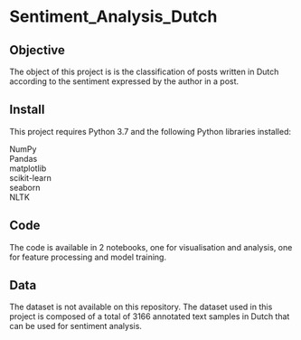 # Sentiment_Analysis_Dutch

## Objective
The object of this project is is the classification of posts written in Dutch according to the sentiment expressed by the author in a post. 

## Install
This project requires Python 3.7 and the following Python libraries installed:

NumPy   
Pandas   
matplotlib   
scikit-learn   
seaborn   
NLTK   

## Code
The code is available in 2 notebooks, one for visualisation and analysis, one for feature processing and model training.

## Data
The dataset is not available on this repository. 
The dataset used in this project is composed of a total of 3166 annotated text samples in Dutch that can be used for sentiment analysis.
